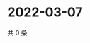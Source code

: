 # 2022-03-07

共 0 条

<!-- BEGIN WEIBO -->
<!-- 最后更新时间 Mon Mar 07 2022 04:10:38 GMT+0800 (China Standard Time) -->

<!-- END WEIBO -->
